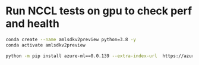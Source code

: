 # Run NCCL tests on gpu to check perf and health

```bash
conda create --name amlsdkv2preview python=3.8 -y
conda activate amlsdkv2preview

python -m pip install azure-ml==0.0.139 --extra-index-url  https://azuremlsdktestpypi.azureedge.net/sdk-cli-v2
```
